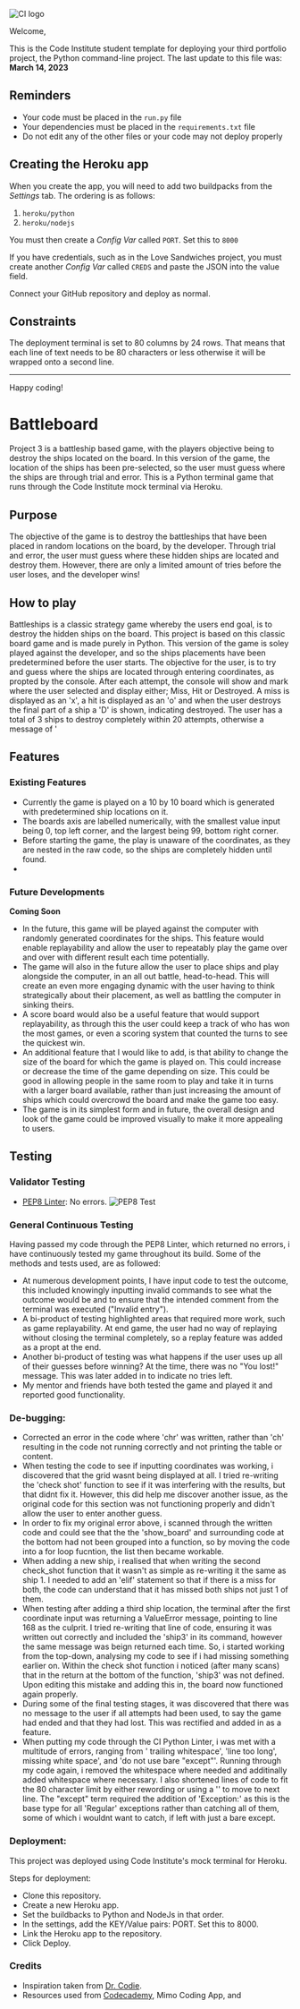 ![CI logo](https://codeinstitute.s3.amazonaws.com/fullstack/ci_logo_small.png)

Welcome,

This is the Code Institute student template for deploying your third portfolio project, the Python command-line project. The last update to this file was: **March 14, 2023**

## Reminders

- Your code must be placed in the `run.py` file
- Your dependencies must be placed in the `requirements.txt` file
- Do not edit any of the other files or your code may not deploy properly

## Creating the Heroku app

When you create the app, you will need to add two buildpacks from the _Settings_ tab. The ordering is as follows:

1. `heroku/python`
2. `heroku/nodejs`

You must then create a _Config Var_ called `PORT`. Set this to `8000`

If you have credentials, such as in the Love Sandwiches project, you must create another _Config Var_ called `CREDS` and paste the JSON into the value field.

Connect your GitHub repository and deploy as normal.

## Constraints

The deployment terminal is set to 80 columns by 24 rows. That means that each line of text needs to be 80 characters or less otherwise it will be wrapped onto a second line.

---

Happy coding!

# Battleboard

Project 3 is a battleship based game, with the players objective being to destroy the ships located on the board. In this version of the game, the location of the ships has been pre-selected, so the user must guess where the ships are through trial and error. This is a Python terminal game that runs through the Code Institute mock terminal via Heroku. 

## Purpose

The objective of the game is to destroy the battleships that have been placed in random locations on the board, by the developer. Through trial and error, the user must guess where these hidden ships are located and destroy them. However, there are only a limited amount of tries before the user loses, and the developer wins!

## How to play

Battleships is a classic strategy game whereby the users end goal, is to destroy the hidden ships on the board. This project is based on this classic board game and is made purely in Python. This version of the game is soley played against the developer, and so the ships placements have been predetermined before the user starts. The objective for the user, is to try and guess where the ships are located through entering coordinates, as propted by the console. After each attempt, the console will show and mark where the user selected and display either; Miss, Hit or Destroyed. A miss is displayed as an 'x', a hit is displayed as an 'o' and when the user destroys the final part of a ship a 'D' is shown, indicating destroyed. The user has a total of 3 ships to destroy completely within 20 attempts, otherwise a message of '

## Features

### Existing Features

- Currently the game is played on a 10 by 10 board which is generated with predetermined ship locations on it.
- The boards axis are labelled numerically, with the smallest value input being 0, top left corner, and the largest being 99, bottom right corner.
- Before starting the game, the play is unaware of the coordinates, as they are nested in the raw code, so the ships are completely hidden until found.
- 

### Future Developments

**Coming Soon**
- In the future, this game will be played against the computer with randomly generated coordinates for the ships. This feature would enable replayability and allow the user to repeatably play the game over and over with different result each time potentially.
- The game will also in the future allow the user to place ships and play alongside the computer, in an all out battle, head-to-head. This will create an even more engaging dynamic with the user having to think strategically about their placement, as well as battling the computer in sinking theirs.
- A score board would also be a useful feature that would support replayability, as through this the user could keep a track of who has won the most games, or even a scoring system that counted the turns to see the quickest win.
- An additional feature that I would like to add, is that ability to change the size of the board for which the game is played on. This could increase or decrease the time of the game depending on size. This could be good in allowing people in the same room to play and take it in turns with a larger board available, rather than just increasing the amount of ships which could overcrowd the board and make the game too easy.
- The game is in its simplest form and in future, the overall design and look of the game could be improved visually to make it more appealing to users.

## Testing

### Validator Testing

- [PEP8 Linter](https://pep8ci.herokuapp.com/#): No errors.
![PEP8 Test](/assets/images/ci_linter.png)

### General Continuous Testing

Having passed my code through the PEP8 Linter, which returned no errors, i have continuously tested my game throughout its build. Some of the methods and tests used, are as followed:
- At numerous development points, I have input code to test the outcome, this included knowingly inputting invalid commands to see what the outcome would be and to ensure that the intended comment from the terminal was executed ("Invalid entry"). 
- A bi-product of testing highlighted areas that required more work, such as game replayability. At end game, the user had no way of replaying without closing the terminal completely, so a replay feature was added as a propt at the end.
- Another bi-product of testing was what happens if the user uses up all of their guesses before winning? At the time, there was no "You lost!" message. This was later added in to indicate no tries left.
- My mentor and friends have both tested the game and played it and reported good functionality.

### De-bugging:

- Corrected an error in the code where 'chr' was written, rather than 'ch' resulting in the code not running correctly and not printing the table or content.
- When testing the code to see if inputting coordinates was working, i discovered that the grid wasnt being displayed at all. I tried re-writing the 'check shot' function to see if it was interfering with the results, but that didnt fix it. However, this did help me discover another issue, as the original code for this section was not functioning properly and didn't allow the user to enter another guess.
- In order to fix my original error above, i scanned through the written code and could see that the the 'show_board' and surrounding code at the bottom had not been grouped into a function, so by moving the code into a for loop fucntion, the list then became workable.
- When adding a new ship, i realised that when writing the second check_shot function that it wasn't as simple as re-writing it the same as ship 1. I needed to add an 'elif' statement so that if there is a miss for both, the code can understand that it has missed both ships not just 1 of them. 
- When testing after adding a third ship location, the terminal after the first coordinate input was returning a ValueError message, pointing to line 168 as the culprit. I tried re-writing that line of code, ensuring it was written out correctly and included the 'ship3' in its command, however the same message was beign returned each time. So, i started working from the top-down, analysing my code to see if i had missing something earlier on. Within the check shot function i noticed (after many scans) that in the return at the bottom of the function, 'ship3' was not defined. Upon editing this mistake and adding this in, the board now functioned again properly.
- During some of the final testing stages, it was discovered that there was no message to the user if all attempts had been used, to say the game had ended and that they had lost. This was rectified and added in as a feature.
- When putting my code through the CI Python Linter, i was met with a multitude of errors, ranging from ' trailing whitespace', 'line too long', missing white space', and 'do not use bare "except"'. Running through my code again, i removed the whitespace where needed and additinally added whitespace where necessary. I also shortened lines of code to fit the 80 character limit by either rewording or using a '\' to move to next line. The "except" term required the addition of 'Exception:' as this is the base type for all 'Regular' exceptions rather than catching all of them, some of which i wouldnt want to catch, if left with just a bare except. 

### Deployment:

This project was deployed using Code Institute's mock terminal for Heroku.

Steps for deployment:

- Clone this repository.
- Create a new Heroku app.
- Set the buildbacks to Python and NodeJs in that order.
- In the settings, add the KEY/Value pairs: PORT. Set this to 8000.
- Link the Heroku app to the repository.
- Click Deploy.

### Credits

- Inspiration taken from [Dr. Codie](https://drcodie.com/battleships-game-in-python/).
- Resources used from [Codecademy](https://www.codecademy.com/resources/docs/swift/arrays), Mimo Coding App, and 



